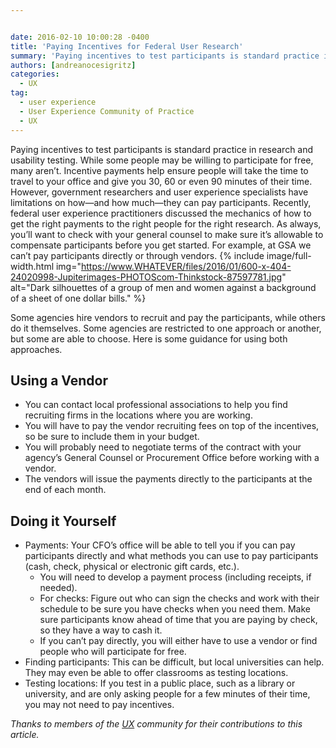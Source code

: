 ```yaml
---


date: 2016-02-10 10:00:28 -0400
title: 'Paying Incentives for Federal User Research'
summary: 'Paying incentives to test participants is standard practice in research and usability testing. While some people may be willing to participate for free, many aren&rsquo;t. Incentive payments help ensure people will take the time to travel to your office and give you 30, 60 or even 90 minutes of their time. However, government researchers and'
authors: [andreanocesigritz]
categories:
  - UX
tag:
  - user experience
  - User Experience Community of Practice
  - UX
---
```


Paying incentives to test participants is standard practice in research and usability testing. While some people may be willing to participate for free, many aren’t. Incentive payments help ensure people will take the time to travel to your office and give you 30, 60 or even 90 minutes of their time. However, government researchers and user experience specialists have limitations on how—and how much—they can pay participants. Recently, federal user experience practitioners discussed the mechanics of how to get the right payments to the right people for the right research. As always, you&#8217;ll want to check with your general counsel to make sure it&#8217;s allowable to compensate participants before you get started. For example, at GSA we can&#8217;t pay participants directly or through vendors. 
{% include image/full-width.html img="https://www.WHATEVER/files/2016/01/600-x-404-24020998-Jupiterimages-PHOTOScom-Thinkstock-87597781.jpg" alt="Dark silhouettes of a group of men and women against a background of a sheet of one dollar bills." %} 

Some agencies hire vendors to recruit and pay the participants, while others do it themselves. Some agencies are restricted to one approach or another, but some are able to choose. Here is some guidance for using both approaches.

## Using a Vendor

  * You can contact local professional associations to help you find recruiting firms in the locations where you are working.
  * You will have to pay the vendor recruiting fees on top of the incentives, so be sure to include them in your budget.
  * You will probably need to negotiate terms of the contract with your agency’s General Counsel or Procurement Office before working with a vendor.
  * The vendors will issue the payments directly to the participants at the end of each month.

## Doing it Yourself

  * Payments: Your CFO’s office will be able to tell you if you can pay participants directly and what methods you can use to pay participants (cash, check, physical or electronic gift cards, etc.). 
      * You will need to develop a payment process (including receipts, if needed).
      * For checks: Figure out who can sign the checks and work with their schedule to be sure you have checks when you need them. Make sure participants know ahead of time that you are paying by check, so they have a way to cash it.
      * If you can’t pay directly, you will either have to use a vendor or find people who will participate for free.
  * Finding participants: This can be difficult, but local universities can help. They may even be able to offer classrooms as testing locations.
  * Testing locations: If you test in a public place, such as a library or university, and are only asking people for a few minutes of their time, you may not need to pay incentives.

_Thanks to members of the [UX](https://www.WHATEVER/communities/federal-user-experience-community-of-practice/) community for their contributions to this article._